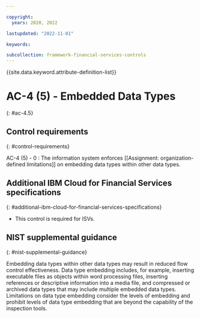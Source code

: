 ```yaml
---

copyright:
  years: 2020, 2022

lastupdated: "2022-11-01"

keywords:

subcollection: framework-financial-services-controls
---
```


{{site.data.keyword.attribute-definition-list}}

               
# AC-4 (5) - Embedded Data Types
{: #ac-4.5}

## Control requirements
{: #control-requirements}

AC-4 (5) - 0
    : The information system enforces [[Assignment: organization-defined limitations]] on embedding data types within other data types.

## Additional IBM Cloud for Financial Services specifications
{: #additional-ibm-cloud-for-financial-services-specifications}

- This control is required for ISVs.

## NIST supplemental guidance
{: #nist-supplemental-guidance}

Embedding data types within other data types may result in reduced flow control effectiveness. Data type embedding includes, for example, inserting executable files as objects within word processing files, inserting references or descriptive information into a media file, and compressed or archived data types that may include multiple embedded data types. Limitations on data type embedding consider the levels of embedding and prohibit levels of data type embedding that are beyond the capability of the inspection tools.





